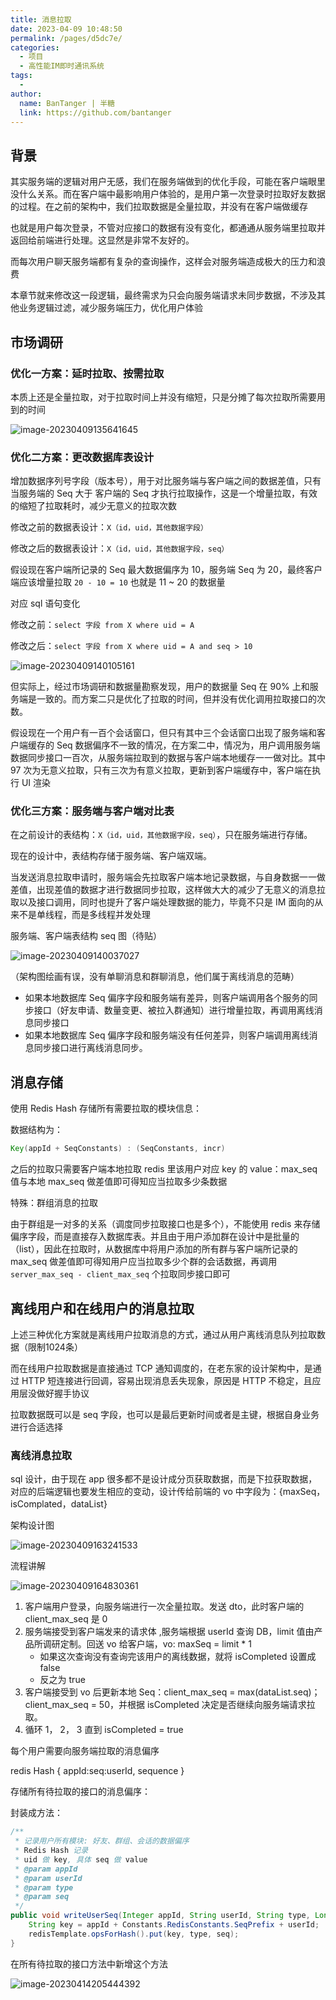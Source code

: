 ```yaml
---
title: 消息拉取
date: 2023-04-09 10:48:50
permalink: /pages/d5dc7e/
categories:
  - 项目
  - 高性能IM即时通讯系统
tags:
  - 
author: 
  name: BanTanger | 半糖
  link: https://github.com/bantanger
---
```

## 背景

其实服务端的逻辑对用户无感，我们在服务端做到的优化手段，可能在客户端眼里没什么关系。而在客户端中最影响用户体验的，是用户第一次登录时拉取好友数据的过程。在之前的架构中，我们拉取数据是全量拉取，并没有在客户端做缓存

也就是用户每次登录，不管对应接口的数据有没有变化，都通通从服务端里拉取并返回给前端进行处理。这显然是非常不友好的。

而每次用户聊天服务端都有复杂的查询操作，这样会对服务端造成极大的压力和浪费

本章节就来修改这一段逻辑，最终需求为只会向服务端请求未同步数据，不涉及其他业务逻辑过滤，减少服务端压力，优化用户体验



## 市场调研

### 优化一方案：延时拉取、按需拉取

本质上还是全量拉取，对于拉取时间上并没有缩短，只是分摊了每次拉取所需要用到的时间

![image-20230409135641645](https://cdn.statically.io/gh/BanTanger/image-hosting@master/80.%E6%B6%88%E6%81%AF%E6%8B%89%E5%8F%96-assets/202304091356947.png)



### 优化二方案：更改数据库表设计

增加数据序列号字段（版本号），用于对比服务端与客户端之间的数据差值，只有当服务端的 Seq 大于 客户端的 Seq 才执行拉取操作，这是一个增量拉取，有效的缩短了拉取耗时，减少无意义的拉取次数

修改之前的数据表设计：`X（id，uid，其他数据字段）`

修改之后的数据表设计：`X（id，uid，其他数据字段，seq）`



假设现在客户端所记录的 Seq 最大数据偏序为 10，服务端 Seq 为 20，最终客户端应该增量拉取 `20 - 10 = 10` 也就是 11 ~ 20 的数据量

对应 sql 语句变化

修改之前：`select 字段 from X where uid = A`

修改之后：`select 字段 from X where uid = A and seq > 10`

![image-20230409140105161](https://cdn.statically.io/gh/BanTanger/image-hosting@master/80.%E6%B6%88%E6%81%AF%E6%8B%89%E5%8F%96-assets/202304091401242.png)

但实际上，经过市场调研和数据量勘察发现，用户的数据量 Seq 在 90% 上和服务端是一致的。而方案二只是优化了拉取的时间，但并没有优化调用拉取接口的次数。

假设现在一个用户有一百个会话窗口，但只有其中三个会话窗口出现了服务端和客户端缓存的 Seq 数据偏序不一致的情况，在方案二中，情况为，用户调用服务端数据同步接口一百次，从服务端拉取到的数据与客户端本地缓存一一做对比。其中 97 次为无意义拉取，只有三次为有意义拉取，更新到客户端缓存中，客户端在执行 UI 渲染



### 优化三方案：服务端与客户端对比表

在之前设计的表结构：`X（id，uid，其他数据字段，seq）`，只在服务端进行存储。

现在的设计中，表结构存储于服务端、客户端双端。

当发送消息拉取申请时，服务端会先拉取客户端本地记录数据，与自身数据一一做差值，出现差值的数据才进行数据同步拉取，这样做大大的减少了无意义的消息拉取以及接口调用，同时也提升了客户端处理数据的能力，毕竟不只是 IM 面向的从来不是单线程，而是多线程并发处理

服务端、客户端表结构 seq 图（待贴）

![image-20230409140037027](https://cdn.statically.io/gh/BanTanger/image-hosting@master/80.%E6%B6%88%E6%81%AF%E6%8B%89%E5%8F%96-assets/202304091400828.png)

（架构图绘画有误，没有单聊消息和群聊消息，他们属于离线消息的范畴）

+ 如果本地数据库 Seq 偏序字段和服务端有差异，则客户端调用各个服务的同步接口（好友申请、数量变更、被拉入群通知）进行增量拉取，再调用离线消息同步接口
+ 如果本地数据库 Seq 偏序字段和服务端没有任何差异，则客户端调用离线消息同步接口进行离线消息同步。



## 消息存储

使用 Redis Hash 存储所有需要拉取的模块信息：

数据结构为：

```java
Key(appId + SeqConstants) : (SeqConstants, incr)
```

之后的拉取只需要客户端本地拉取 redis 里该用户对应 key 的 value：max_seq 值与本地 max_seq 做差值即可得知应当拉取多少条数据



特殊：群组消息的拉取

由于群组是一对多的关系（调度同步拉取接口也是多个），不能使用 redis 来存储偏序字段，而是直接存入数据库表。并且由于用户添加群在设计中是批量的（list），因此在拉取时，从数据库中将用户添加的所有群与客户端所记录的 max_seq 做差值即可得知用户应当拉取多少个群的会话数据，再调用 `server_max_seq - client_max_seq` 个拉取同步接口即可



## 离线用户和在线用户的消息拉取

上述三种优化方案就是离线用户拉取消息的方式，通过从用户离线消息队列拉取数据（限制1024条）

而在线用户拉取数据是直接通过 TCP 通知调度的，在老东家的设计架构中，是通过 HTTP 短连接进行回调，容易出现消息丢失现象，原因是 HTTP 不稳定，且应用层没做好握手协议

拉取数据既可以是 seq 字段，也可以是最后更新时间或者是主键，根据自身业务进行合适选择



### 离线消息拉取

sql 设计，由于现在 app 很多都不是设计成分页获取数据，而是下拉获取数据，对应的后端逻辑也要发生相应的变动，设计传给前端的 vo 中字段为：{maxSeq，isComplated，dataList}

架构设计图

![image-20230409163241533](https://cdn.statically.io/gh/BanTanger/image-hosting@master/80.%E6%B6%88%E6%81%AF%E6%8B%89%E5%8F%96-assets/202304091632242.png)

流程讲解

![image-20230409164830361](https://cdn.statically.io/gh/BanTanger/image-hosting@master/80.%E6%B6%88%E6%81%AF%E6%8B%89%E5%8F%96-assets/202304091648456.png)

1. 客户端用户登录，向服务端进行一次全量拉取。发送 dto，此时客户端的 client_max_seq 是 0
2. 服务端接受到客户端发来的请求体 ,服务端根据 userId 查询 DB，limit 值由产品所调研定制。回送 vo 给客户端，vo: maxSeq = limit * 1
   + 如果这次查询没有查询完该用户的离线数据，就将 isCompleted 设置成 false
   + 反之为 true
3. 客户端接受到 vo 后更新本地 Seq：client_max_seq = max(dataList.seq)；client_max_seq = 50，并根据 isCompleted 决定是否继续向服务端请求拉取。
4. 循环 1， 2， 3 直到 isCompleted = true



每个用户需要向服务端拉取的消息偏序

redis Hash { appId:seq:userId, sequence }

存储所有待拉取的接口的消息偏序：

封装成方法：

```java
/**
 * 记录用户所有模块: 好友、群组、会话的数据偏序
 * Redis Hash 记录
 * uid 做 key, 具体 seq 做 value
 * @param appId
 * @param userId
 * @param type
 * @param seq
 */
public void writeUserSeq(Integer appId, String userId, String type, Long seq) {
    String key = appId + Constants.RedisConstants.SeqPrefix + userId;
    redisTemplate.opsForHash().put(key, type, seq);
}
```

在所有待拉取的接口方法中新增这个方法



![image-20230414205444392](https://cdn.statically.io/gh/BanTanger/image-hosting@master/80.%E6%B6%88%E6%81%AF%E6%8B%89%E5%8F%96-assets/202304142055829.png)

